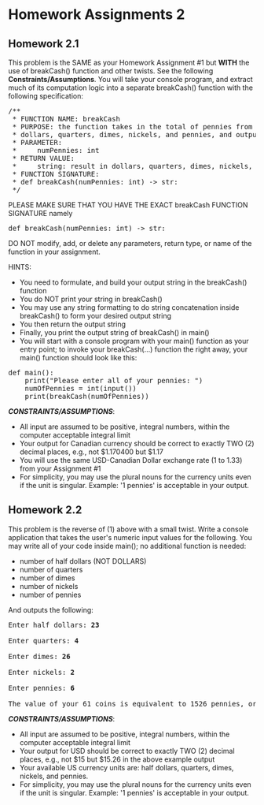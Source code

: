 # Homework Assignments 2

## Homework 2.1
This problem is the SAME as your Homework Assignment #1 but **WITH** the use of breakCash() function and other 
twists. See the following **Constraints/Assumptions**. You will take your console program, and extract much of its 
computation logic into a separate breakCash() function with the following specification:

<pre>
/**
 * FUNCTION NAME: breakCash
 * PURPOSE: the function takes in the total of pennies from the user as input, computes its equivalent in
 * dollars, quarters, dimes, nickels, and pennies, and outputs the result in string to the console
 * PARAMETER:
 *     numPennies: int
 * RETURN VALUE:
 *     string: result in dollars, quarters, dimes, nickels, and pennies
 * FUNCTION SIGNATURE:
 * def breakCash(numPennies: int) -> str:
 */
</pre>

PLEASE MAKE SURE THAT YOU HAVE THE EXACT breakCash FUNCTION SIGNATURE namely

<pre>
def breakCash(numPennies: int) -> str:
</pre>

DO NOT modify, add, or delete any parameters, return type, or name of the function in your assignment. 

HINTS:

* You need to formulate, and build your output string in the breakCash() function
* You do NOT print your string in breakCash()
* You may use any string formatting to do string concatenation inside breakCash() to form your desired output string 
* You then return the output string
* Finally, you print the output string of breakCash() in main()
* You will start with a console program with your main() function as your entry point; to invoke your breakCash(...) 
function the right away, your main() function should look like this:

<pre>
def main():
    print("Please enter all of your pennies: ")
    numOfPennies = int(input())
    print(breakCash(numOfPennies))
</pre>

_**CONSTRAINTS/ASSUMPTIONS**_:

* All input are assumed to be positive, integral numbers, within the computer acceptable integral limit
* Your output for Canadian currency should be correct to exactly TWO (2) decimal places, e.g., not $1.170400 but $1.17
* You will use the same USD-Canadian Dollar exchange rate (1 to 1.33) from your Assignment #1
* For simplicity, you may use the plural nouns for the currency units even if the unit is singular. Example: '1 
pennies' is acceptable in your output.

## Homework 2.2
This problem is the reverse of (1) above with a small twist. Write a console application that takes the user's 
numeric input values for the following. You may write all of your code inside main(); no additional function is 
needed:

* number of half dollars (NOT DOLLARS)
* number of quarters
* number of dimes
* number of nickels
* number of pennies

And outputs the following:

<pre>
Enter half dollars: <b>23</b>

Enter quarters: <b>4</b>

Enter dimes: <b>26</b>

Enter nickels: <b>2</b>

Enter pennies: <b>6</b>

The value of your 61 coins is equivalent to 1526 pennies, or $15.26 USD
</pre>

_**CONSTRAINTS/ASSUMPTIONS**_:

* All input are assumed to be positive, integral numbers, within the computer acceptable integral limit
* Your output for USD should be correct to exactly TWO (2) decimal places, e.g., not $15 but $15.26 in the above 
example output
* Your available US currency units are: half dollars, quarters, dimes, nickels, and pennies.
* For simplicity, you may use the plural nouns for the currency units even if the unit is singular. Example: '1 
pennies' is acceptable in your output.